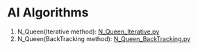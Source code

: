 # AI Algorithms 

1. N_Queen(Iterative method): [N_Queen_Iterative.py](./N_Queen_Iterative.py)
2. N_Queen(BackTracking method): [N_Queen_BackTracking.py](./N_Queen_BackTracking.py)